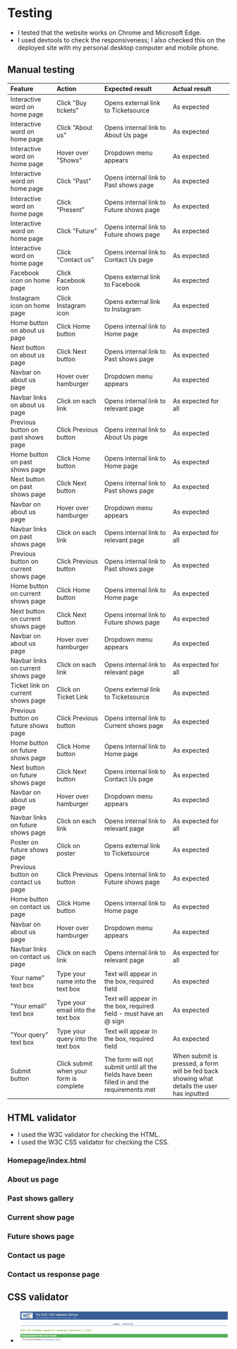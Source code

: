 # Testing

- I tested that the website works on Chrome and Microsoft Edge.
- I used devtools to check the responsiveness; I also checked this on the deployed site with my personal desktop computer and mobile phone.

## Manual testing
|Feature|Action|Expected result|Actual result|
|:----|:----|:----|:----|
|Interactive word on home page|Click "Buy tickets"|Opens external link to Ticketsource|As expected|
|Interactive word on home page|Click "About us"|Opens internal link to About Us page|As expected|
|Interactive word on home page|Hover over "Shows"|Dropdown menu appears|As expected|
|Interactive word on home page|Click "Past"|Opens internal link to Past shows page|As expected|
|Interactive word on home page|Click "Present"|Opens internal link to Future shows page|As expected|
|Interactive word on home page|Click "Future"|Opens internal link to Future shows page|As expected|
|Interactive word on home page|Click "Contact us"|Opens internal link to Contact Us page|As expected|
|Facebook icon on home page|Click Facebook icon|Opens external link to Facebook|As expected|
|Instagram icon on home page|Click Instagram icon|Opens external link to Instagram|As expected|
|Home button on about us page|Click Home button|Opens internal link to Home page|As expected|
|Next button on about us page|Click Next button|Opens internal link to Past shows page|As expected|
|Navbar on about us page|Hover over hamburger|Dropdown menu appears|As expected|
|Navbar links on about us page|Click on each link |Opens internal link to relevant page|As expected for all|
|Previous button on past shows page|Click Previous button|Opens internal link to About Us page|As expected|
|Home button on past shows page|Click Home button|Opens internal link to Home page|As expected|
|Next button on past shows page|Click Next button|Opens internal link to Past shows page|As expected|
|Navbar on about us page|Hover over hamburger|Dropdown menu appears|As expected|
|Navbar links on past shows page|Click on each link |Opens internal link to relevant page|As expected for all|
|Previous button on current shows page|Click Previous button|Opens internal link to Past shows page|As expected|
|Home button on current shows page|Click Home button|Opens internal link to Home page|As expected|
|Next button on current shows page|Click Next button|Opens internal link to Future shows page|As expected|
|Navbar on about us page|Hover over hamburger|Dropdown menu appears|As expected|
|Navbar links on current shows page|Click on each link |Opens internal link to relevant page|As expected for all|
|Ticket link on current shows page|Click on Ticket Link|Opens external link to Ticketsource|As expected|
|Previous button on future shows page|Click Previous button|Opens internal link to Current shows page|As expected|
|Home button on future shows page|Click Home button|Opens internal link to Home page|As expected|
|Next button on future shows page|Click Next button|Opens internal link to Contact Us page|As expected|
|Navbar on about us page|Hover over hamburger|Dropdown menu appears|As expected|
|Navbar links on future shows page|Click on each link |Opens internal link to relevant page|As expected for all|
|Poster on future shows page|Click on poster|Opens external link to Ticketsource|As expected|
|Previous button on contact us page|Click Previous button|Opens internal link to Future shows page|As expected|
|Home button on contact us page|Click Home button|Opens internal link to Home page|As expected|
|Navbar on about us page|Hover over hamburger|Dropdown menu appears|As expected|
|Navbar links on contact us page|Click on each link |Opens internal link to relevant page|As expected for all|
|Your name" text box|Type your name into the text box|Text will appear in the box, required field|As expected
"Your email" text box|Type your email into the text box|Text will appear in the box, required field -  must have an @ sign|As expected
"Your query" text box|Type your query into the text box|Text will appear in the box, required field|As expected
Submit button|Click submit when your form is complete|The form will not submit until all the fields have been filled in and the requirements met|When submit is pressed, a form will be fed back showing what details the user has inputted|	As expected|


## HTML validator
- I used the W3C validator for checking the HTML.
- I used the W3C CSS validator for checking the CSS.

### Homepage/index.html


### About us page


### Past shows gallery


### Current show page


### Future shows page


### Contact us page


### Contact us response page


  
## CSS validator
- ![CSS validator](assets/images/cssvali.png)


